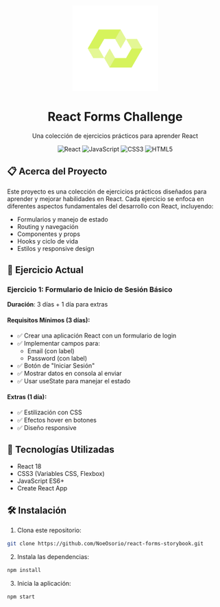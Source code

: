<div align="center">
  <img src="public/logo512.png" alt="React Forms Challenge Logo" width="200"/>
  <h1>React Forms Challenge</h1>
  <p>Una colección de ejercicios prácticos para aprender React</p>

  ![React](https://img.shields.io/badge/React-20232A?style=for-the-badge&logo=react&logoColor=61DAFB)
  ![JavaScript](https://img.shields.io/badge/JavaScript-F7DF1E?style=for-the-badge&logo=javascript&logoColor=black)
  ![CSS3](https://img.shields.io/badge/CSS3-1572B6?style=for-the-badge&logo=css3&logoColor=white)
  ![HTML5](https://img.shields.io/badge/HTML5-E34F26?style=for-the-badge&logo=html5&logoColor=white)
</div>

## 📋 Acerca del Proyecto

Este proyecto es una colección de ejercicios prácticos diseñados para aprender y mejorar habilidades en React. Cada ejercicio se enfoca en diferentes aspectos fundamentales del desarrollo con React, incluyendo:

- Formularios y manejo de estado
- Routing y navegación
- Componentes y props
- Hooks y ciclo de vida
- Estilos y responsive design

## 🎯 Ejercicio Actual

### Ejercicio 1: Formulario de Inicio de Sesión Básico

**Duración**: 3 días + 1 día para extras

#### Requisitos Mínimos (3 días):
- ✅ Crear una aplicación React con un formulario de login
- ✅ Implementar campos para:
  - Email (con label)
  - Password (con label)
- ✅ Botón de "Iniciar Sesión"
- ✅ Mostrar datos en consola al enviar
- ✅ Usar useState para manejar el estado

#### Extras (1 día):
- ✅ Estilización con CSS
- ✅ Efectos hover en botones
- ✅ Diseño responsive

## 🚀 Tecnologías Utilizadas

- React 18
- CSS3 (Variables CSS, Flexbox)
- JavaScript ES6+
- Create React App


## 🛠️ Instalación

1. Clona este repositorio:

```bash
git clone https://github.com/NoeOsorio/react-forms-storybook.git
```

2. Instala las dependencias:

```bash
npm install
```

3. Inicia la aplicación:

```bash
npm start
```

